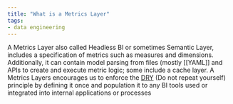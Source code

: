 ```yaml
---
title: "What is a Metrics Layer"
tags:
- data engineering
---
```

A Metrics Layer also called Headless BI or sometimes Semantic Layer, includes a specification of metrics such as measures and dimensions. Additionally, it can contain model parsing from files (mostly [[YAML]] and APIs to create and execute metric logic; some include a cache layer. A Metrics Layers encourages us to enforce the [DRY](https://en.wikipedia.org/wiki/Don%27t_repeat_yourself) (Do not repeat yourself) principle by defining it once and population it to any BI tools used or integrated into internal applications or processes

‍